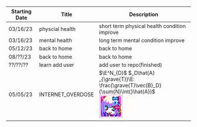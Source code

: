 | Starting Date | Title           | Description                                  |
| ------------- | --------------- | -------------------------------------------- |
| 03/16/23      | physcial health | short term physical health condition improve |
| 03/16/23      | mental health   | long term mental condition improve           |
| 05/12/23      | back to home    | back to home                                 |
| 08/??/23      | back to home    | back to home                                 |
| ??/??/??      | learn add user  | add user to repo(finished)                   |
| 05/05/23      |INTERNET_OVERDOSE| $\E^N_{D}$ $_D\hat{A} _{\grave{T}}\E: \frac{\grave{T}\vec{B}_D}{\sum{N}\int{}\hat{A}}$ <br> ![](https://github.com/DAF201/DAF201.github.io/blob/main/static/Internet_Overdose.png)|
